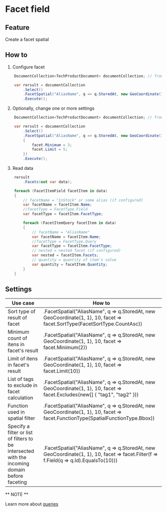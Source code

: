 # Facet field

## Feature

Create a facet spatial

## How to

1.  Configure facet

```csharp
	DocumentCollection<TechProductDocument> documentCollection; // from DI

    var rersult = documentCollection
        .Select()
        .FacetSpatial("AliasName", q => q.StoredAt, new GeoCoordinate(1, 1), 10)
		.Execute();
```

2.  Optionally, change one or more settings

```csharp
	DocumentCollection<TechProductDocument> documentCollection; // from DI

    var rersult = documentCollection
        .Select()
        .FacetSpatial("AliasName", q => q.StoredAt, new GeoCoordinate(1, 1), 10, facet =>
        {
            facet.Minimum = 3;
            facet.Limit = 5;
        })
		.Execute();
```

3.  Read data

```csharp
	rersult
		.Facets(out var data);

    foreach (FacetItemField facetItem in data)
    {
        // facetName = "InStock" or some alias (if configured)
        var facetName = facetItem.Name;
        //facetType = FacetType.Field
        var facetType = facetItem.FacetType;

        foreach (FacetItemQuery facetItem in data)
        {
            // facetName = "AliasName"
            var facetName = facetItem.Name;
            //facetType = FacetType.Query
            var facetType = facetItem.FacetType;
            // nested = nested facet (if configured)
            var nested = facetItem.Facets;
            // quantity = quantity of item's value
            var quantity = facetItem.Quantity;
        }
    }
```

## Settings

| Use case                                                                                       | How to                                                                                                                                |
| ---------------------------------------------------------------------------------------------- | ------------------------------------------------------------------------------------------------------------------------------------- |
| Sort type of result of facet                                                                   | .FacetSpatial("AliasName", q => q.StoredAt, new GeoCoordinate(1, 1), 10, facet => facet.SortType(FacetSortType.CountAsc))             |
| Minimum count of itens in facet's result                                                       | .FacetSpatial("AliasName", q => q.StoredAt, new GeoCoordinate(1, 1), 10, facet => facet.Minimum(2))                                   |
| Limit of itens in facet's result                                                               | .FacetSpatial("AliasName", q => q.StoredAt, new GeoCoordinate(1, 1), 10, facet => facet.Limit(10))                                    |
| List of tags to exclude in facet calculation                                                   | .FacetSpatial("AliasName", q => q.StoredAt, new GeoCoordinate(1, 1), 10, facet => facet.Excludes(new\[] { "tag1", "tag2" }))          |
| Function used in spatial filter                                                                | .FacetSpatial("AliasName", q => q.StoredAt, new GeoCoordinate(1, 1), 10, facet => facet.FunctionType(SpatialFunctionType.Bbox))       |
| Specify a filter or list of filters to be intersected with the incoming domain before faceting | .FacetSpatial("AliasName", q => q.StoredAt, new GeoCoordinate(1, 1), 10, facet => facet.Filter(f => f.Field(q => q.Id).EqualsTo(10))) |

** NOTE **

Learn more about [queries](http://solr-express.readthedocs.io/en/stable/tutorials/basic-features/queries)
